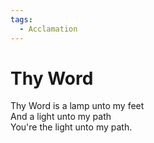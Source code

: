 ```yaml
---
tags:
  - Acclamation
---
```



  
# Thy Word  
  
Thy Word is a lamp unto my feet  
And a light unto my path  
You're the light unto my path.  